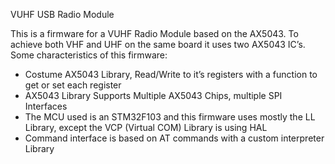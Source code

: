 VUHF USB Radio Module

This is a firmware for a VUHF Radio Module based on the AX5043.
To achieve both VHF and UHF on the same board it uses two AX5043 IC’s. 
Some characteristics of this firmware:
-	Costume AX5043 Library, Read/Write to it’s registers with a function to get or set each register
-	AX5043 Library Supports Multiple AX5043 Chips, multiple SPI Interfaces
-	The MCU used is an STM32F103 and this firmware uses mostly the LL Library, except the VCP (Virtual COM) Library is using HAL
-	Command interface is based on AT commands with a custom interpreter Library
